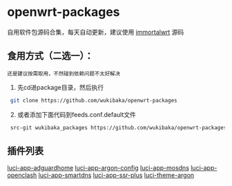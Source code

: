 # openwrt-packages
自用软件包源码合集，每天自动更新，建议使用 [immortalwrt](https://github.com/immortalwrt/immortalwrt) 源码

## 食用方式（二选一）：
`还是建议按需取用，不然碰到依赖问题不太好解决`
1. 先cd进package目录，然后执行
```bash
 git clone https://github.com/wukibaka/openwrt-packages
```
2. 或者添加下面代码到feeds.conf.default文件
```bash
 src-git wukibaka_packages https://github.com/wukibaka/openwrt-packages
```

## 插件列表
[luci-app-adguardhome](https://github.com/kenzok78/luci-app-adguardhome)
[luci-app-argon-config](https://github.com/jerrykuku/luci-app-argon-config)
[luci-app-mosdns](https://github.com/sbwml/luci-app-mosdns)
[luci-app-openclash](https://github.com/vernesong/OpenClash)
[luci-app-smartdns](https://github.com/pymumu/luci-app-smartdns)
[luci-app-ssr-plus](https://github.com/fw876/helloworld)
[luci-theme-argon](https://github.com/jerrykuku/luci-theme-argon)
